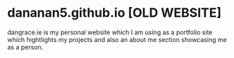 # dananan5.github.io [OLD WEBSITE]
dangrace.ie is my personal website which I am using as a portfolio site which hightlights my projects and also an about me section showcasing me as a person.

